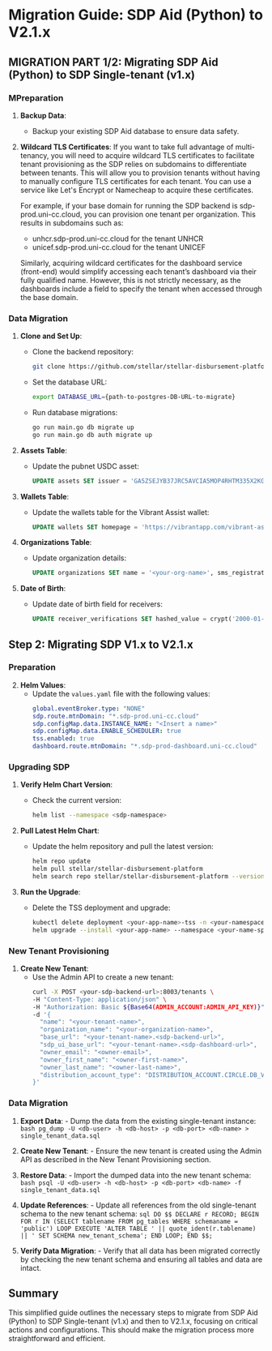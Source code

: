 # Migration Guide: SDP Aid (Python) to V2.1.x

## MIGRATION PART 1/2: Migrating SDP Aid (Python) to SDP Single-tenant (v1.x)

### MPreparation

1. **Backup Data**:
   - Backup your existing SDP Aid database to ensure data safety.

2. **Wildcard TLS Certificates**:
   If you want to take full advantage of multi-tenancy, you will need to acquire wildcard TLS certificates to facilitate tenant provisioning as the SDP relies on subdomains to differentiate between tenants. This will allow you to provision tenants without having to manually configure TLS certificates for each tenant. You can use a service like Let's Encrypt or Namecheap to acquire these certificates.

   For example, if your base domain for running the SDP backend is sdp-prod.uni-cc.cloud, you can provision one tenant per organization. This results in subdomains such as:

    - unhcr.sdp-prod.uni-cc.cloud for the tenant UNHCR
    - unicef.sdp-prod.uni-cc.cloud for the tenant UNICEF

    Similarly, acquiring wildcard certificates for the dashboard service (front-end) would simplify accessing each tenant’s dashboard via their fully qualified name. However, this is not strictly necessary, as the dashboards include a field to specify the tenant when accessed through the base domain.

### Data Migration 

1. **Clone and Set Up**:
   - Clone the backend repository:
     ```bash
     git clone https://github.com/stellar/stellar-disbursement-platform-backend
     ```
   - Set the database URL:
     ```bash
     export DATABASE_URL={path-to-postgres-DB-URL-to-migrate}
     ```
   - Run database migrations:
     ```bash
     go run main.go db migrate up
     go run main.go db auth migrate up
     ```

2. **Assets Table**:
   - Update the pubnet USDC asset:
     ```sql
     UPDATE assets SET issuer = 'GA5ZSEJYB37JRC5AVCIA5MOP4RHTM335X2KGX3IHOJAPP5RE34K4KZVN' WHERE code = 'USDC' AND issuer = 'GBBD47IF6LWK7P7MDEVSCWR7DPUWV3NY3DTQEVFL4NAT4AQH3ZLLFLA5';
     ```

3. **Wallets Table**:
   - Update the wallets table for the Vibrant Assist wallet:
     ```sql
     UPDATE wallets SET homepage = 'https://vibrantapp.com/vibrant-assist', deep_link_schema = 'https://vibrantapp.com/sdp', sep_10_client_domain = 'api.vibrantapp.com' WHERE name = 'Vibrant Assist';
     ```

4. **Organizations Table**:
   - Update organization details:
     ```sql
     UPDATE organizations SET name = '<your-org-name>', sms_registration_message_template = 'You have a payment waiting for your from <your-org-name>, register at', otp_message_template = 'is your registration code.';
     ```

5. **Date of Birth**:
   - Update date of birth field for receivers:
     ```sql
     UPDATE receiver_verifications SET hashed_value = crypt('2000-01-22', gen_salt('bf', 4)) WHERE receiver_id = (SELECT id FROM receivers WHERE phone_number = '+14155555555' LIMIT 1);
     ```

## Step 2: Migrating SDP V1.x to V2.1.x

### Preparation

2. **Helm Values**:
   - Update the `values.yaml` file with the following values:
     ```yaml
     global.eventBroker.type: "NONE"
     sdp.route.mtnDomain: "*.sdp-prod.uni-cc.cloud"
     sdp.configMap.data.INSTANCE_NAME: "<Insert a name>"
     sdp.configMap.data.ENABLE_SCHEDULER: true
     tss.enabled: true
     dashboard.route.mtnDomain: "*.sdp-prod-dashboard.uni-cc.cloud"
     ```

### Upgrading SDP

1. **Verify Helm Chart Version**:
   - Check the current version:
     ```bash
     helm list --namespace <sdp-namespace>
     ```

2. **Pull Latest Helm Chart**:
   - Update the helm repository and pull the latest version:
     ```bash
     helm repo update
     helm pull stellar/stellar-disbursement-platform
     helm search repo stellar/stellar-disbursement-platform --versions
     ```

3. **Run the Upgrade**:
   - Delete the TSS deployment and upgrade:
     ```bash
     kubectl delete deployment <your-app-name>-tss -n <your-namespace>
     helm upgrade --install <your-app-name> --namespace <your-name-space> --debug -f <your-values-file>.yaml stellar/stellar-disbursement-platform --version 2.0.1
     ```

### New Tenant Provisioning

1. **Create New Tenant**:
   - Use the Admin API to create a new tenant:
     ```bash
     curl -X POST <your-sdp-backend-url>:8003/tenants \
     -H "Content-Type: application/json" \
     -H "Authorization: Basic ${Base64(ADMIN_ACCOUNT:ADMIN_API_KEY)}" \
     -d '{
       "name": "<your-tenant-name>",
       "organization_name": "<your-organization-name>",
       "base_url": "<your-tenant-name>.<sdp-backend-url>",
       "sdp_ui_base_url": "<your-tenant-name>.<sdp-dashboard-url>",
       "owner_email": "<owner-email>",
       "owner_first_name": "<owner-first-name>",
       "owner_last_name": "<owner-last-name>",
       "distribution_account_type": "DISTRIBUTION_ACCOUNT.CIRCLE.DB_VAULT"
     }'
     ```

### Data Migration

1. **Export Data**: - Dump the data from the existing single-tenant instance:
 ```bash pg_dump -U <db-user> -h <db-host> -p <db-port> <db-name> > single_tenant_data.sql ``` 

2. **Create New Tenant**: - Ensure the new tenant is created using the Admin API as described in the New Tenant Provisioning section. 

3. **Restore Data**: - Import the dumped data into the new tenant schema: 
```bash psql -U <db-user> -h <db-host> -p <db-port> <db-name> -f single_tenant_data.sql ``` 

4. **Update References**: - Update all references from the old single-tenant schema to the new tenant schema: 
```sql DO $$ DECLARE r RECORD; BEGIN FOR r IN (SELECT tablename FROM pg_tables WHERE schemaname = 'public') LOOP EXECUTE 'ALTER TABLE ' || quote_ident(r.tablename) || ' SET SCHEMA new_tenant_schema'; END LOOP; END $$; ``` 

5. **Verify Data Migration**: - Verify that all data has been migrated correctly by checking the new tenant schema and ensuring all tables and data are intact.

## Summary

This simplified guide outlines the necessary steps to migrate from SDP Aid (Python) to SDP Single-tenant (v1.x) and then to V2.1.x, focusing on critical actions and configurations. This should make the migration process more straightforward and efficient.
